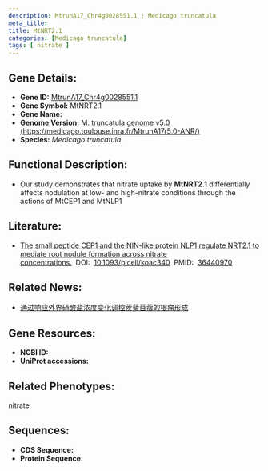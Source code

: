 ```yaml
---
description: MtrunA17_Chr4g0028551.1 ; Medicago truncatula
meta_title:
title: MtNRT2.1
categories: [Medicago truncatula]
tags: [ nitrate ]
---
```


## Gene Details:
- **Gene ID:**	[MtrunA17_Chr4g0028551.1]()
- **Gene Symbol:** MtNRT2.1
- **Gene Name:** 
- **Genome Version:** [M. truncatula genome v5.0 (https://medicago.toulouse.inra.fr/MtrunA17r5.0-ANR/)]()
- **Species:** *Medicago truncatula*

## Functional Description:
   - Our study demonstrates that nitrate uptake by **MtNRT2.1** differentially affects nodulation at low- and high-nitrate conditions through the actions of MtCEP1 and MtNLP1

## Literature:
   - [The small peptide CEP1 and the NIN-like protein NLP1 regulate NRT2.1 to mediate root nodule formation across nitrate concentrations.]( https://academic.oup.com/plcell/article/35/2/776/6849547?login=true)&nbsp;&nbsp;DOI:&nbsp;&nbsp;[10.1093/plcell/koac340](https://academic.oup.com/plcell/article/35/2/776/6849547?login=true)&nbsp;&nbsp;PMID:&nbsp;&nbsp;[36440970](https://pubmed.ncbi.nlm.nih.gov/36440970/)

## Related News:
   - [通过响应外界硝酸盐浓度变化调控蒺藜苜蓿的根瘤形成](https://mp.weixin.qq.com/s?__biz=Mzg3MDEwNDEyMg==&mid=2247548859&idx=5&sn=c182f291ac9d3de82f696cce2f74ff89&chksm=93b8ae5183ffde17c28688f4b8760295634ed43966fca94a1675e1137ddd16c4901a993796fb&scene=27#wechat_redirect)

## Gene Resources:
- **NCBI ID:** [](https://www.ncbi.nlm.nih.gov/gene/?term=)
- **UniProt accessions:** [](https://www.uniprot.org/uniprotkb//entry)

## Related Phenotypes:
nitrate

## Sequences:
- **CDS Sequence:**
- **Protein Sequence:**

